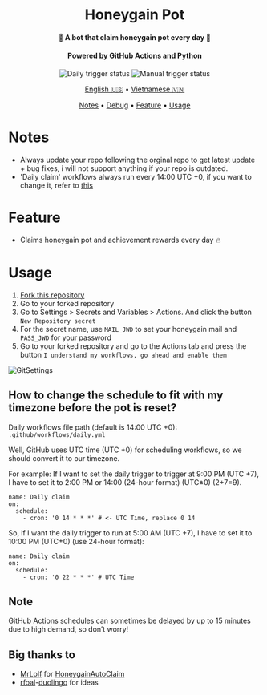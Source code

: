 <h1 align="center">Honeygain Pot</h1>
<h4 align="center">🐝 A bot that claim honeygain pot every day 🍯</h4>
<h4 align="center">Powered by GitHub Actions and Python</h4>
<p align="center">
<img alt="Daily trigger status" src="https://github.com/gorouflex/HoneygainPot/actions/workflows/daily.yml/badge.svg">
<img alt="Manual trigger status" src="https://github.com/gorouflex/HoneygainPot/actions/workflows/manual.yml/badge.svg">
<p align="center">
  <a href="https://github.com/gorouflex/HoneygainPot/">English 🇺🇸</a>
  •
  <a href="README-vn.md">Vietnamese 🇻🇳</a>
<p align="center">
  <a href="#notes">Notes</a>
  •
  <a href="Debug.md">Debug</a>     
  •
  <a href="#feature">Feature</a>
  •
  <a href="#usage">Usage</a>     
</p>

# Notes
- Always update your repo following the orginal repo to get latest update + bug fixes, i will not support anything if your repo is outdated.
- 'Daily claim' workflows always run every 14:00 UTC +0, if you want to change it, refer to [this](https://github.com/gorouflex/HoneygainPot#how-to-change-the-schedule-to-fit-with-my-timezone-before-the-pot-is-reset)
  
# Feature 
- Claims honeygain pot and achievement rewards every day 🔥
# Usage 

  1. [Fork this repository](https://github.com/gorouflex/honeygainpot/fork)  
  2. Go to your forked repository
  3. Go to Settings > Secrets and Variables > Actions. And click the button `New Repository secret`
  4. For the secret name, use `MAIL_JWD` to set your honeygain mail and `PASS_JWD` for your password
  5. Go to your forked repository and go to the Actions tab and press the button `I understand my workflows, go ahead and enable them`

![GitSettings](https://github.com/gorouflex/HoneygainPot/assets/98001973/d8d33621-5717-488d-9a80-6db395c8ac9d)

## How to change the schedule to fit with my timezone before the pot is reset?

Daily workflows file path (default is 14:00 UTC +0): `.github/workflows/daily.yml`

Well, GitHub uses UTC time (UTC +0) for scheduling workflows, so we should convert it to our timezone.

For example: If I want to set the daily trigger to trigger at 9:00 PM (UTC +7), I have to set it to 2:00 PM or 14:00 (24-hour format) (UTC±0) (2+7=9).

```
name: Daily claim
on:
  schedule:
    - cron: '0 14 * * *' # <- UTC Time, replace 0 14
```
So, if I want the daily trigger to run at 5:00 AM (UTC +7), I have to set it to 10:00 PM (UTC±0) (use 24-hour format):
```
name: Daily claim
on:
  schedule:
    - cron: '0 22 * * *' # UTC Time
```

## Note

GitHub Actions schedules can sometimes be delayed by up to 15 minutes due to high demand, so don’t worry!

## Big thanks to
- [MrLolf](https://github.com/MrLoLf/) for [HoneygainAutoClaim](https://github.com/MrLoLf/HoneygainAutoClaim)
- [rfoal](https://github.com/rfoel/)-[duolingo](https://github.com/rfoel/duolingo) for ideas
